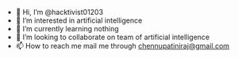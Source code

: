 - 👋 Hi, I’m @hacktivist01203
- 👀 I’m interested in artificial intelligence
- 🌱 I’m currently learning nothing
- 💞️ I’m looking to collaborate on team of artificial intelligence
- 📫 How to reach me mail me through chennupatiniraj@gmail.com

<!---
hacktivist01203/hacktivist01203 is a ✨ special ✨ repository because its `README.md` (this file) appears on your GitHub profile.
You can click the Preview link to take a look at your changes.
--->
